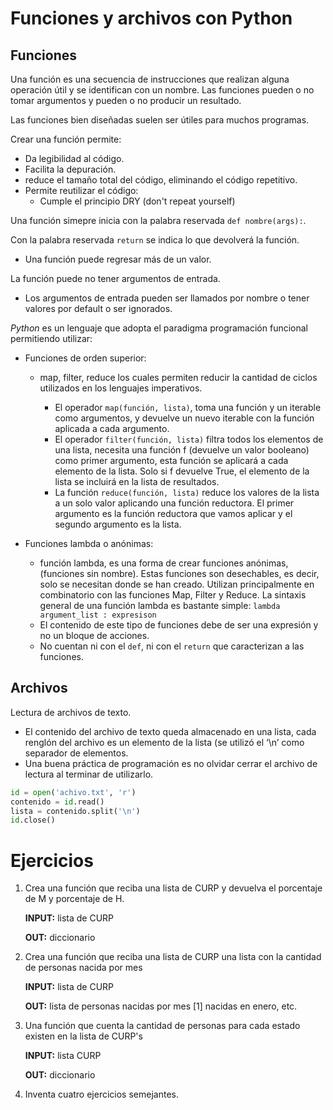 # Funciones y archivos con Python

## Funciones

Una función es una secuencia de instrucciones que realizan alguna operación útil y se identifican con un nombre. Las funciones pueden o no tomar argumentos y pueden o no producir un resultado.

Las funciones bien diseñadas suelen ser útiles para muchos programas.

Crear una función permite:
* Da legibilidad al código.
* Facilita la depuración.
* reduce el tamaño total del código, eliminando el código repetitivo.
* Permite reutilizar el código:
    * Cumple el principio DRY (don't repeat yourself)

Una función simepre inicia con la palabra reservada `def nombre(args):`.

Con la palabra reservada `return` se indica lo que devolverá la función.
* Una función puede regresar más de un valor.

La función puede no tener argumentos de entrada.
* Los argumentos de entrada pueden ser llamados por nombre o tener valores por default o ser ignorados.

*Python* es un lenguaje que adopta el paradigma programación funcional permitiendo utilizar:
* Funciones de orden superior:

    * map, filter, reduce los cuales permiten reducir la cantidad de ciclos utilizados en los lenguajes imperativos.

        * El operador `map(función, lista)`, toma una función y un iterable como argumentos, y devuelve un nuevo iterable con la función aplicada a cada argumento.
        * El operador `filter(función, lista)` filtra todos los elementos de una lista, necesita una función f (devuelve un valor booleano) como primer argumento, esta función se aplicará a cada elemento de la lista. Solo si f devuelve True, el elemento de la lista se incluirá en la lista de resultados.
        * La función `reduce(función, lista)` reduce los valores de la lista a un solo valor aplicando una función reductora. El primer argumento es la función reductora que vamos aplicar y el segundo argumento es la lista.

* Funciones lambda o anónimas:

    * función lambda, es una forma de crear funciones anónimas, (funciones sin nombre). Estas funciones son desechables, es decir, solo se necesitan donde se han creado. Utilizan principalmente en combinatorio con las funciones Map, Filter y Reduce. La sintaxis general de una función lambda es bastante simple: `lambda argument_list : expresison`
    * El contenido de este tipo de funciones debe de ser una expresión y no un bloque de acciones.
    * No cuentan ni con el `def`, ni con el `return` que caracterizan a las funciones.

## Archivos

Lectura de archivos de texto.

* El contenido del archivo de texto queda almacenado en una lista, cada renglón del archivo es un elemento de la lista (se utilizó el ‘\n’ como separador de elementos.
* Una buena práctica de programación es no olvidar cerrar el archivo de lectura al terminar de utilizarlo.

```python
id = open('achivo.txt', 'r')
contenido = id.read()
lista = contenido.split('\n')
id.close()
```

# Ejercicios

1. Crea una función que reciba una lista de CURP y devuelva el porcentaje de M y porcentaje de H.

    **INPUT:** lista de CURP

    **OUT:** diccionario
1. Crea una función que reciba una lista de CURP una lista con la cantidad de personas nacida por mes
   
    **INPUT:** lista de CURP

    **OUT:** lista de personas nacidas por mes [1] nacidas en enero, etc.
1. Una función que cuenta la cantidad de personas para cada estado existen en la lista de CURP's

    **INPUT:** lista CURP

    **OUT:** diccionario
1. Inventa cuatro ejercicios semejantes.